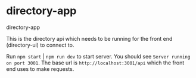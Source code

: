 # directory-app
directory-app

This is the directory api which needs to be running for the front end (directory-ui) to connect to.

Run `npm start` | `npm run dev` to start server. You should see  `Server running on port 3001`. The base url is `http://localhost:3001/api` which the front end uses to make requests.
